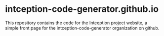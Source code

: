 # intception-code-generator.github.io
This repository contains the code for the Intception project website, a simple front page for the intception-code-generator organization on github.
